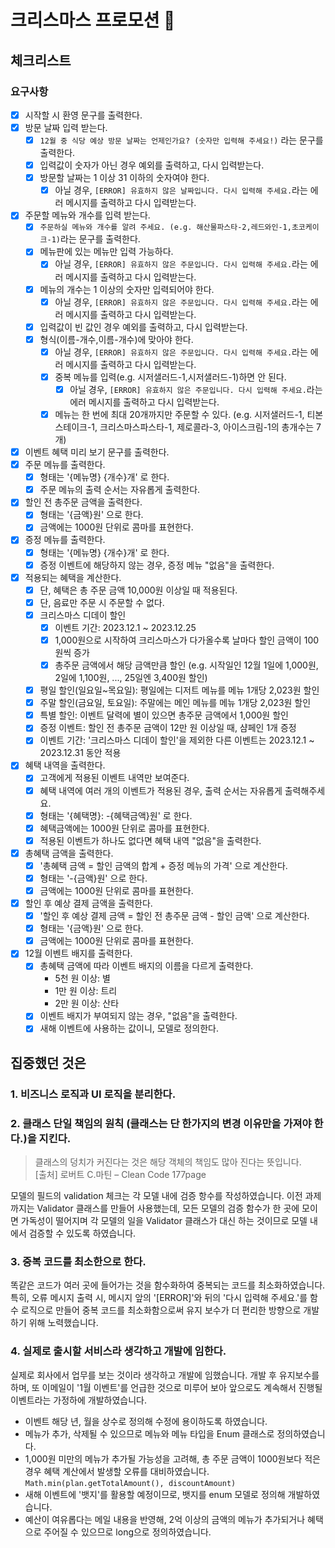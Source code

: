 # 크리스마스 프로모션 🎄

## 체크리스트

### 요구사항

- [x] 시작할 시 환영 문구를 출력한다.
- [x] 방문 날짜 입력 받는다.
    - [x] `12월 중 식당 예상 방문 날짜는 언제인가요? (숫자만 입력해 주세요!)` 라는 문구를 출력한다.
    - [x] 입력값이 숫자가 아닌 경우 예외를 출력하고, 다시 입력받는다.
    - [x] 방문할 날짜는 1 이상 31 이하의 숫자여야 한다.
        - [x] 아닐 경우, `[ERROR] 유효하지 않은 날짜입니다. 다시 입력해 주세요.`라는 에러 메시지를 출력하고 다시 입력받는다.
- [x] 주문할 메뉴와 개수를 입력 받는다.
    - [x] `주문하실 메뉴와 개수를 알려 주세요. (e.g. 해산물파스타-2,레드와인-1,초코케이크-1)`라는 문구를 출력한다.
    - [x] 메뉴판에 있는 메뉴만 입력 가능하다.
        - [x] 아닐 경우, `[ERROR] 유효하지 않은 주문입니다. 다시 입력해 주세요.`라는 에러 메시지를 출력하고 다시 입력받는다.
    - [x] 메뉴의 개수는 1 이상의 숫자만 입력되어야 한다.
        - [x] 아닐 경우, `[ERROR] 유효하지 않은 주문입니다. 다시 입력해 주세요.`라는 에러 메시지를 출력하고 다시 입력받는다.
    - [x] 입력값이 빈 값인 경우 예외를 출력하고, 다시 입력받는다.
    - [x] 형식(이름-개수,이름-개수)에 맞아야 한다.
        - [x] 아닐 경우, `[ERROR] 유효하지 않은 주문입니다. 다시 입력해 주세요.`라는 에러 메시지를 출력하고 다시 입력받는다.
        - [x] 중복 메뉴를 입력(e.g. 시저샐러드-1,시저샐러드-1)하면 안 된다.
            - [x] 아닐 경우, `[ERROR] 유효하지 않은 주문입니다. 다시 입력해 주세요.`라는 에러 메시지를 출력하고 다시 입력받는다.
        - [x] 메뉴는 한 번에 최대 20개까지만 주문할 수 있다. (e.g. 시저샐러드-1, 티본스테이크-1, 크리스마스파스타-1, 제로콜라-3, 아이스크림-1의 총개수는 7개)
- [x] 이벤트 혜택 미리 보기 문구를 출력한다.
- [x] 주문 메뉴를 출력한다.
    - [x] 형태는 '{메뉴명} {개수}개' 로 한다.
    - [x] 주문 메뉴의 출력 순서는 자유롭게 출력한다.
- [x] 할인 전 총주문 금액을 출력한다.
    - [x] 형태는 '{금액}원' 으로 한다.
    - [x] 금액에는 1000원 단위로 콤마를 표현한다.
- [x] 증정 메뉴를 출력한다.
    - [x] 형태는 '{메뉴명} {개수}개' 로 한다.
    - [x] 증정 이벤트에 해당하지 않는 경우, 증정 메뉴 "없음"을 출력한다.
- [x] 적용되는 혜택을 계산한다.
    - [x] 단, 혜택은 총 주문 금액 10,000원 이상일 때 적용된다.
    - [x] 단, 음료만 주문 시 주문할 수 없다.
    - [x] 크리스마스 디데이 할인
        - [x] 이벤트 기간: 2023.12.1 ~ 2023.12.25
        - [x] 1,000원으로 시작하여 크리스마스가 다가올수록 날마다 할인 금액이 100원씩 증가
        - [x] 총주문 금액에서 해당 금액만큼 할인 (e.g. 시작일인 12월 1일에 1,000원, 2일에 1,100원, ..., 25일엔 3,400원 할인)
    - [x] 평일 할인(일요일~목요일): 평일에는 디저트 메뉴를 메뉴 1개당 2,023원 할인
    - [x] 주말 할인(금요일, 토요일): 주말에는 메인 메뉴를 메뉴 1개당 2,023원 할인
    - [x] 특별 할인: 이벤트 달력에 별이 있으면 총주문 금액에서 1,000원 할인
    - [x] 증정 이벤트: 할인 전 총주문 금액이 12만 원 이상일 때, 샴페인 1개 증정
    - [x] 이벤트 기간: '크리스마스 디데이 할인'을 제외한 다른 이벤트는 2023.12.1 ~ 2023.12.31 동안 적용
- [x] 혜택 내역을 출력한다.
    - [x] 고객에게 적용된 이벤트 내역만 보여준다.
    - [x] 혜택 내역에 여러 개의 이벤트가 적용된 경우, 출력 순서는 자유롭게 출력해주세요.
    - [x] 형태는 '{혜택명}: -{혜택금액}원' 로 한다.
    - [x] 혜택금액에는 1000원 단위로 콤마를 표현한다.
    - [x] 적용된 이벤트가 하나도 없다면 혜택 내역 "없음"을 출력한다.
- [x] 총혜택 금액을 출력한다.
    - [x] '총혜택 금액 = 할인 금액의 합계 + 증정 메뉴의 가격' 으로 계산한다.
    - [x] 형태는 '-{금액}원' 으로 한다.
    - [x] 금액에는 1000원 단위로 콤마를 표현한다.
- [x] 할인 후 예상 결제 금액을 출력한다.
    - [x] '할인 후 예상 결제 금액 = 할인 전 총주문 금액 - 할인 금액' 으로 계산한다.
    - [x] 형태는 '{금액}원' 으로 한다.
    - [x] 금액에는 1000원 단위로 콤마를 표현한다.
- [x] 12월 이벤트 배지를 출력한다.
    - [x] 총혜택 금액에 따라 이벤트 배지의 이름을 다르게 출력한다.
        - 5천 원 이상: 별
        - 1만 원 이상: 트리
        - 2만 원 이상: 산타
    - [x] 이벤트 배지가 부여되지 않는 경우, "없음"을 출력한다.
    - [x] 새해 이벤트에 사용하는 값이니, 모델로 정의한다.

## 집중했던 것은

### 1. 비즈니스 로직과 UI 로직을 분리한다.

### 2. 클래스 단일 책임의 원칙 (클래스는 단 한가지의 변경 이유만을 가져야 한다.)을 지킨다.

> 클래스의 덩치가 커진다는 것은 해당 객체의 책임도 많아 진다는 뜻입니다.<br>
[출처] 로버트 C.마틴 – Clean Code 177page

모델의 필드의 validation 체크는 각 모델 내에 검증 항수를 작성하였습니다.
이전 과제까지는 Validator 클래스를 만들어 사용했는데, 모든 모델의 검증 함수가 한 곳에 모이면 가독성이 떨어지며 각 모델의 일을 Validator 클래스가 대신 하는 것이므로 모델 내에서 검증할 수 있도록 하였습니다.


### 3. 중복 코드를 최소한으로 한다.
똑같은 코드가 여러 곳에 들어가는 것을 함수화하여 중복되는 코드를 최소화하였습니다.
특히, 오류 메시지 출력 시, 메시지 앞의 '[ERROR]'와 뒤의 '다시 입력해 주세요.'를 함수 로직으로 만들어 중복 코드를 최소화함으로써 
유지 보수가 더 편리한 방향으로 개발하기 위해 노력했습니다.

### 4. 실제로 출시할 서비스라 생각하고 개발에 임한다.
실제로 회사에서 업무를 보는 것이라 생각하고 개발에 임했습니다.
개발 후 유지보수를 하며, 또 이메일이 '1월 이벤트'를 언급한 것으로 미루어 보아
앞으로도 계속해서 진행될 이벤트라는 가정하에 개발하였습니다.
- 이벤트 해당 년, 월을 상수로 정의해 수정에 용이하도록 하였습니다.
- 메뉴가 추가, 삭제될 수 있으므로 메뉴와 메뉴 타입을 Enum 클래스로 정의하였습니다.
- 1,000원 미만의 메뉴가 추가될 가능성을 고려해, 총 주문 금액이 1000원보다 적은 경우 혜택 계산에서 발생할 오류를 대비하였습니다. `Math.min(plan.getTotalAmount(), discountAmount)`
- 새해 이벤트에 '뱃지'를 활용할 예정이므로, 뱃지를 enum 모델로 정의해 개발하였습니다.
- 예산이 여유롭다는 메일 내용을 반영해, 2억 이상의 금액의 메뉴가 추가되거나 혜택으로 주어질 수 있으므로 long으로 정의하였습니다.